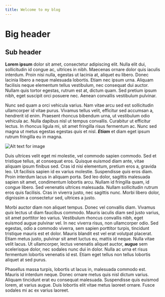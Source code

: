 ```yaml
---
title: Welcome to my blog
---
```


# Big header
## Sub header

**Lorem ipsum** dolor sit amet, consectetur adipiscing elit. Nulla elit dui, sollicitudin id congue ac, ultrices in nibh. Maecenas ornare dolor quis iaculis interdum. Proin nisi nulla, egestas ut lacinia at, aliquet eu libero. Donec lacinia libero a neque malesuada lobortis. Etiam nec ipsum urna. Aliquam facilisis neque elementum tellus vestibulum, nec consequat dui auctor. Nullam quis tortor egestas, rutrum est at, dictum quam. Sed pretium ipsum nibh, eget suscipit orci posuere nec. Aenean convallis vestibulum pulvinar.

Nunc sed quam a orci vehicula varius. Nam vitae arcu sed est sollicitudin ullamcorper id vitae purus. Vivamus tellus velit, efficitur sed accumsan a, hendrerit id enim. Praesent rhoncus bibendum urna, ut vestibulum odio vehicula ac. Nulla dapibus nisl ut tempus convallis. Curabitur ut efficitur lectus. In rhoncus ligula mi, sit amet fringilla risus fermentum ac. Nunc sed magna ut metus egestas egestas _quis_ et nisl. _**Etiam**_ et diam eget ipsum rutrum fringilla eu in magna.

![Alt text for image](https://media.istockphoto.com/id/1322277517/photo/wild-grass-in-the-mountains-at-sunset.jpg?s=612x612&w=0&k=20&c=6mItwwFFGqKNKEAzv0mv6TaxhLN3zSE43bWmFN--J5w=)

Duis ultrices velit eget mi molestie, vel commodo sapien commodo. Sed et tristique tellus, at consequat eros. Quisque euismod diam ante, vitae aliquam ipsum finibus sed. Cras id nisi elementum, pretium eros a, gravida leo. Ut facilisis sapien id ex varius molestie. Suspendisse _quis_ eros diam. Proin interdum lacus in aliquam porta. Sed leo dolor, sagittis malesuada sapien sit amet, condimentum lobortis arcu. Nullam id fringilla quam, id congue libero. Sed venenatis ultrices malesuada. Nullam sollicitudin rutrum eros quis facilisis. Cras in viverra justo, nec sagittis nunc. Morbi libero dolor, dignissim a consectetur sed, ultrices a justo.

Morbi auctor diam non aliquet tempus. Donec vel convallis diam. Vivamus _quis_ lectus ut diam faucibus commodo. Mauris iaculis diam sed justo varius, sit amet porttitor leo varius. Vestibulum rhoncus convallis nibh, eget euismod augue pulvinar vel. In nec viverra risus, non ullamcorper odio. Sed egestas, odio a commodo viverra, sem sapien porttitor turpis, tincidunt tristique mauris est et dolor. Mauris blandit est vel erat volutpat placerat. Etiam metus justo, pulvinar sit amet luctus eu, mattis id neque. Nulla vitae velit lacus. Ut ullamcorper, lectus venenatis aliquet auctor, **augue** sem scelerisque dolor, nec sodales nunc dui in dolor. Nulla ac urna et risus fermentum lobortis venenatis id est. Etiam eget tellus non tellus lobortis aliquet at sed purus.

Phasellus massa turpis, lobortis ut lacus in, malesuada commodo est. Mauris id interdum neque. Donec ornare metus quis nisl dictum varius. Aliquam tincidunt erat eu consequat malesuada. Suspendisse quis euismod lorem, at varius augue. Duis lobortis elit vitae metus laoreet ornare. Fusce sodales mi ac ex varius laoreet.
